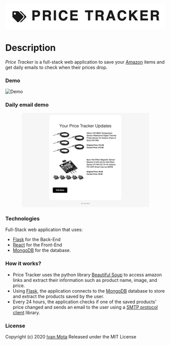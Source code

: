<div align="center">
  <img src="./.github/logo.png" alt="Price Tracker Logo">
</div>

# Description
*Price Tracker* is a full-stack web application to save your [Amazon](https://amazon.com) items and get daily emails to check when their prices drop.

### Demo
![Demo](./.github/demo.gif)

### Daily email demo
<div align="center">
  <img src="./.github/email.png" width="400"/>
</div>

### Technologies
Full-Stack web application that uses:
* [Flask](https://flask.palletsprojects.com/en/1.1.x/) for the Back-End
* [React](https://reactjs.org/) for the Front-End
* [MongoDB](https://www.mongodb.com/) for the database.

### How it works?
* Price Tracker uses the python library [Beautiful Soup](https://www.crummy.com/software/BeautifulSoup/bs4/doc/) to access amazon links and extract their information such as product name, image, and price.
* Using [Flask](https://flask.palletsprojects.com/en/1.1.x/), the application connects to the [MongoDB](https://www.mongodb.com/) database to store and extract the products saved by the user.
* Every 24 hours, the application checks if one of the saved products' price changed and sends an email to the user using a [SMTP protocol client](https://docs.python.org/3/library/smtplib.html) library.

### License
Copyright (c) 2020 [Ivan Mota](https://ivanmtta.github.io/)
Released under the MIT License

